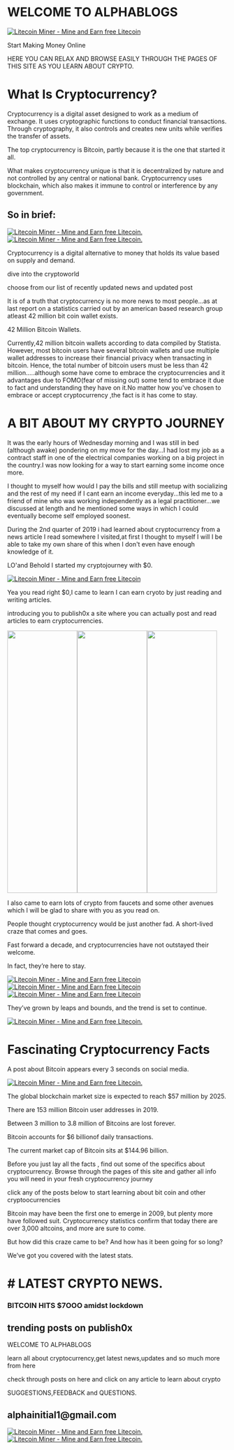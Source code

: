 <h1>WELCOME TO ALPHABLOGS</h1>
<main>
<a href="https://ltcminer.us/965321" target="_blank"><img src="https://ltcminer.us/banners/litecoin-leaderboard_256.gif" alt="Litecoin Miner - Mine and Earn free Litecoin" /></a>
<p>Start Making Money Online</p>
<p>HERE YOU CAN RELAX AND BROWSE EASILY THROUGH THE PAGES OF THIS SITE AS YOU LEARN ABOUT CRYPTO.</p>
</main>
<h1>What Is Cryptocurrency?</h1>
<main>
<p>Cryptocurrency is a digital asset designed to work as a medium of exchange. It uses cryptographic functions to conduct financial transactions. Through cryptography, it also controls and creates new units while verifies the transfer of assets.</p>

<p>The top cryptocurrency is Bitcoin, partly because it is the one that started it all.</p>
<p>What makes cryptocurrency unique is that it is decentralized by nature and not controlled by any central or national bank. Cryptocurrency uses blockchain, which also makes it immune to control or interference by any government.</p>
</main>
<h2>So in brief:</h2>
<a href="https://ltcminer.us/965321" target="_blank"><img src="https://ltcminer.us/banners/litecoin-main-banner_256.gif" alt="Litecoin Miner - Mine and Earn free Litecoin." /></a>
<a href="https://ltcminer.us/965321" target="_blank"><img src="https://ltcminer.us/banners/litecoin-main-banner_256.gif" alt="Litecoin Miner - Mine and Earn free Litecoin." /></a>

<p>Cryptocurrency is a digital alternative to money that holds its value based on supply and demand.</p>
<p>dive into the cryptoworld</p>
<script src="https://www.publish0x.com/widget/code"></script><publish0x-posts-widget aff="YRdGM48aDz" font-color="rgba(3,10,27,1)" content-ids="yb2elQna27q3dOaw" width="600"></publish0x-posts-widget>
<script src="https://www.publish0x.com/widget/code"></script><publish0x-posts-widget aff="YRdGM48aDz" background-color="rgba(16,25,101,1)" font-color="rgba(45,185,22,1)" content-ids="7jGv28WP6GY9wZKW" width="600"></publish0x-posts-widget>
<p>choose from our list of recently updated news and updated post</p>
<script src="https://www.publish0x.com/widget/code"></script><publish0x-posts-widget aff="YRdGM48aDz" background-color="rgba(114,106,106,0.77)" font-color="rgba(2,29,25,1)" posts-number="9" content-ids="e1K3D8ZmglQvZb67,652okqxBp58vGOaZ,6zXRvqk1w58lA4Kn" width="600"></publish0x-posts-widget>
<p>It is of a truth that cryptocurrency is no more news to most people...as at last report on a statistics carried out by an american based research group atleast 42 million bit coin wallet exists.</p>
<p>42 Million Bitcoin Wallets.</p>
<p>Currently,42 million bitcoin wallets according to data compiled by Statista. However, most bitcoin users have several bitcoin wallets and use multiple wallet addresses to increase their financial privacy when transacting in bitcoin. Hence, the total number of bitcoin users must be less than 42 million.....although some have come to embrace the cryptocurrencies and it advantages due to FOMO(fear of missing out) some tend to embrace it due to fact and understanding they have on it.No matter how you've chosen to embrace or accept cryptocurrency ,the fact is it has come to stay.</p>
<h1>A BIT ABOUT MY CRYPTO JOURNEY</h1>
<p>It was the early hours of Wednesday morning and I was still in bed (although awake) pondering on my move for the day...I had lost my job as a contract staff in one of the electrical companies working on a big project in the country.I was now looking for a way to start earning some income once more.</p>
<p>I thought to myself how would I pay the bills and still meetup with socializing and the rest of my need if I cant earn an income everyday...this led me to a friend of mine who was working independently as a legal practitioner...we discussed at length and he mentioned some ways in which I could eventually become self employed soonest.</p>
<p>During the 2nd quarter of 2019 i had learned about cryptocurrency from a news article I read somewhere I visited,at first I thought to myself I will I be able to take my own share of this when I don't even have enough knowledge of it.</p>
<p>LO'and Behold I started my cryptojourney with $0.</p>
<a href="https://ltcminer.us/965321" target="_blank"><img src="https://ltcminer.us/banners/litecoin-leaderboard_256.gif" alt="Litecoin Miner - Mine and Earn free Litecoin" /></a>
<p>Yea you read right $0,I came to learn I can earn cryoto by just reading and writing articles.</p>
<P>introducing you to publish0x a site where you can actually post and read articles to earn cryptocurrencies.</p>
<a href="https://www.publish0x.com?a=YRdGM48aDz"><img src="https://cdn.publish0x.com/prod/fs/images/05ed230ce80c4ef97b96a5f8ef1e48a8958c20c9af1123830af28ec936895ad5.png" width="160" height="600" /></a><a href="https://www.publish0x.com?a=YRdGM48aDz"><img src="https://cdn.publish0x.com/prod/fs/images/05ed230ce80c4ef97b96a5f8ef1e48a8958c20c9af1123830af28ec936895ad5.png" width="160" height="600" /></a><a href="https://www.publish0x.com?a=YRdGM48aDz"><img src="https://cdn.publish0x.com/prod/fs/images/05ed230ce80c4ef97b96a5f8ef1e48a8958c20c9af1123830af28ec936895ad5.png" width="160" height="600" /></a>
<p>I also came to earn lots of crypto from faucets and some other avenues which I will be glad to share with you as you read on.</p>
<p>People thought cryptocurrency would be just another fad. A short-lived craze that comes and goes.</p>
<script src="https://www.publish0x.com/widget/code"></script><publish0x-posts-widget aff="YRdGM48aDz" background-color="rgba(114,106,106,0.77)" font-color="rgba(2,29,25,1)" posts-number="9" content-ids="e1K3D8ZmglQvZb67,652okqxBp58vGOaZ,6zXRvqk1w58lA4Kn" width="600"></publish0x-posts-widget>
<p>Fast forward a decade, and cryptocurrencies have not outstayed their welcome.</p>
<p>In fact, they’re here to stay.</p>
<a href="https://ltcminer.us/965321" target="_blank"><img src="https://ltcminer.us/banners/litecoin-leaderboard_256.gif" alt="Litecoin Miner - Mine and Earn free Litecoin" /></a>
<a href="https://ltcminer.us/965321" target="_blank"><img src="https://ltcminer.us/banners/litecoin-leaderboard_256.gif" alt="Litecoin Miner - Mine and Earn free Litecoin" /></a>
<a href="https://ltcminer.us/965321" target="_blank"><img src="https://ltcminer.us/banners/litecoin-leaderboard_256.gif" alt="Litecoin Miner - Mine and Earn free Litecoin" /></a>
<p>They’ve grown by leaps and bounds, and the trend is set to continue.</p>
<a href="https://ltcminer.us/965321" target="_blank"><img src="https://ltcminer.us/banners/litecoin-main-banner_256.gif" alt="Litecoin Miner - Mine and Earn free Litecoin." /></a>
<h1>Fascinating Cryptocurrency Facts</h1>
<p>A post about Bitcoin appears every 3 seconds on social media.</p>
<a href="https://ltcminer.us/965321" target="_blank"><img src="https://ltcminer.us/banners/litecoin-main-banner_256.gif" alt="Litecoin Miner - Mine and Earn free Litecoin." /></a>
<p>The global blockchain market size is expected to reach $57 million by 2025.</p>
<p>There are 153 million Bitcoin user addresses in 2019.</p>
<p>Between 3 million to 3.8 million of Bitcoins are lost forever.</p>
<p>Bitcoin accounts for $6 billionof daily transactions.</p>
<p>The current market cap of Bitcoin sits at $144.96 billion.</p>
<p>Before you just lay all the facts , find out some of the specifics about cryptocurrency. Browse through the pages of this site and gather all info you will need in your fresh cryptocurrency journey</p>
<p>click any of the posts below to start learning about bit coin and other cryptoocurrencies</p>
<p>Bitcoin may have been the first one to emerge in 2009, but plenty more have followed suit. Cryptocurrency statistics confirm that today there are over 3,000 altcoins, and more are sure to come.</p>
<p>But how did this craze came to be? And how has it been going for so long?</p>
<p>We’ve got you covered with the latest stats.</p>
<h1># LATEST CRYPTO NEWS.</h1>
<h3>BITCOIN HITS $7OOO amidst lockdown</h3>
<script src="https://www.publish0x.com/widget/code"></script><publish0x-posts-widget aff="YRdGM48aDz" background-color="rgba(99,86,86,0.52)" font-color="rgba(10,63,27,1)" content-ids="r6XW4jQr2ZQvyMwE,vK3yj8Vv0g896Ll1,pZMr2OYPo8ANly51" width="600"></publish0x-posts-widget>
<script src="https://www.publish0x.com/widget/code"></script><publish0x-posts-widget aff="YRdGM48aDz" background-color="rgba(1,1,18,1)" font-color="rgba(36,209,109,1)" posts-number="9" content-ids="652okqxgm2YvGOaZ,r6XW4jQr2ZQvyMwE,n41VEQGrjaqMJD0g" width="600"></publish0x-posts-widget>
<h2>trending posts on publish0x</h2>
<script src="https://www.publish0x.com/widget/code"></script><publish0x-posts-widget aff="YRdGM48aDz" background-color="rgba(1,1,18,1)" font-color="rgba(36,209,109,1)" posts-number="9" content-ids="652okqxgm2YvGOaZ,r6XW4jQr2ZQvyMwE,n41VEQGrjaqMJD0g" width="600"></publish0x-posts-widget>
<p>WELCOME TO ALPHABLOGS</p>
<p>learn all about cryptocurrency,get latest news,updates and so much more from here</p>
<p>check through posts on here and click on any article to learn about crypto</p>
<p>SUGGESTIONS,FEEDBACK and QUESTIONS.</p>
<h2>alphainitial1@gmail.com</h2> 
<a href="https://ltcminer.us/965321" target="_blank"><img src="https://ltcminer.us/banners/litecoin-main-banner_256.gif" alt="Litecoin Miner - Mine and Earn free Litecoin." /></a>
<a href="https://ltcminer.us/965321" target="_blank"><img src="https://ltcminer.us/banners/litecoin-main-banner_256.gif" alt="Litecoin Miner - Mine and Earn free Litecoin." /></a>
